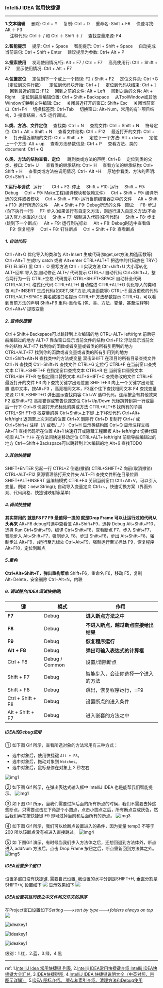 ### IntelliJ IDEA 常用快捷键
---
**1.文本编辑**
&nbsp;&nbsp;&nbsp;&nbsp;删除:      Ctrl + Y
&nbsp;&nbsp;&nbsp;&nbsp;复制:      Ctrl + D
&nbsp;&nbsp;&nbsp;&nbsp;重命名:     Shift + F6
&nbsp;&nbsp;&nbsp;&nbsp;快速寻找:      Alt ＋ F3    
&nbsp;&nbsp;&nbsp;&nbsp;注释代码:     Ctrl ＋ / 和 Ctrl ＋ Shift ＋ /
&nbsp;&nbsp;&nbsp;&nbsp;查找变量来源:      F4 



**2.智能提示**
&nbsp;&nbsp;&nbsp;&nbsp;提示:      Ctrl + Space
&nbsp;&nbsp;&nbsp;&nbsp;智能提示:      Ctrl + Shift + Space
&nbsp;&nbsp;&nbsp;&nbsp;自动完成当前语句:      Ctrl + Shift + Enter
&nbsp;&nbsp;&nbsp;&nbsp;建议提示为参数:      Ctrl+ Alt + P



**3.搜索使用**
&nbsp;&nbsp;&nbsp;&nbsp;发现使用情况/行:      Alt + F7 / Ctrl + F7
&nbsp;&nbsp;&nbsp;&nbsp;高亮使用行:      Ctrl + Shift + F7
&nbsp;&nbsp;&nbsp;&nbsp;显示使用情况:      Ctrl + Alt + F7



**4.位置定位**
&nbsp;&nbsp;&nbsp;&nbsp;定位到下一个或上一个错误:      F2 / Shift + F2
&nbsp;&nbsp;&nbsp;&nbsp;定位文件头:      Ctrl +G   （定位到文件行数）
&nbsp;&nbsp;&nbsp;&nbsp;定位到代码块开始:      Ctrl + [
&nbsp;&nbsp;&nbsp;&nbsp;定位到代码块结束:      Ctrl + ]
&nbsp;&nbsp;&nbsp;&nbsp;回到最近的窗口:      F12
&nbsp;&nbsp;&nbsp;&nbsp;回到之前的文件:      Alt + Left
&nbsp;&nbsp;&nbsp;&nbsp;回到之后的文件:      Alt + Right
&nbsp;&nbsp;&nbsp;&nbsp;定位到最后编辑位置:      Ctrl + Shift + Backspace
&nbsp;&nbsp;&nbsp;&nbsp;从ToolWindow或其他Window切换到文件编辑:      Esc
&nbsp;&nbsp;&nbsp;&nbsp;关闭最近打开的窗口:      Shift+ Esc
&nbsp;&nbsp;&nbsp;&nbsp;关闭当前窗口:     Ctrl+F4
&nbsp;&nbsp;&nbsp;&nbsp;切换标签页:      Ctrl+Tab
&nbsp;&nbsp;&nbsp;&nbsp;切换窗口:      Alt+Num，常用的有1-项目结构，3-搜索结果，4/5-运行调试。



**5.类、方法、文件定位**
&nbsp;&nbsp;&nbsp;&nbsp;查找类:      Ctrl + N
&nbsp;&nbsp;&nbsp;&nbsp;查找文件:      Ctrl + Shift + N
&nbsp;&nbsp;&nbsp;&nbsp;符号定位:      Ctrl + Alt + Shift + N
&nbsp;&nbsp;&nbsp;&nbsp;查看文件结构:      Ctrl + F12
&nbsp;&nbsp;&nbsp;&nbsp;最近打开的文件:      Ctrl + E
&nbsp;&nbsp;&nbsp;&nbsp;打开最近编辑的文件:      Ctrl + Shift + E
&nbsp;&nbsp;&nbsp;&nbsp;定位下一个方法:      Alt + down
&nbsp;&nbsp;&nbsp;&nbsp;定位上一个方法:      Alt + up
&nbsp;&nbsp;&nbsp;&nbsp;查看方法参数信息:      Ctrl + P
&nbsp;&nbsp;&nbsp;&nbsp;查看方法、类的document:     Ctrl + Q



**6.类、方法的结构查看、定位**
&nbsp;&nbsp;&nbsp;&nbsp; 跳到类或方法的声明:      Ctrl+B
&nbsp;&nbsp;&nbsp;&nbsp;定位到类的父类、接口:      Ctrl+ U
&nbsp;&nbsp;&nbsp;&nbsp; 查看类的继承结构:      Ctrl+ H
&nbsp;&nbsp;&nbsp;&nbsp;查看方法的继承结构:      Ctrl+ Shift + H
&nbsp;&nbsp;&nbsp;&nbsp;查看类或方法被调用情况:      Ctrl+ Alt +H 
&nbsp;&nbsp;&nbsp;&nbsp;原地参看类、方法的声明:      Ctrl+Shift + I



**7.运行与调试**
&nbsp;&nbsp;运行：
&nbsp;&nbsp;&nbsp;&nbsp;Ctrl + F2:      停止
&nbsp;&nbsp;&nbsp;&nbsp;Shift + F10:      运行
&nbsp;&nbsp;&nbsp;&nbsp;Shift + F9:      Debug
&nbsp;&nbsp;&nbsp;&nbsp;Ctrl + F9:      Make工程(编译模块和依赖文件)
&nbsp;&nbsp;&nbsp;&nbsp;Ctrl + Shift + F9:      编译所选的文件或者模块
&nbsp;&nbsp;&nbsp;&nbsp;Ctrl + Shift + F10:      运行当前编辑器之中的文件
&nbsp;&nbsp;&nbsp;&nbsp;Alt + Shift + F10:      运行所选的文件
&nbsp;&nbsp;&nbsp;&nbsp;Alt + Shift + F9:      Debug所选的文件
&nbsp;&nbsp;调试:
&nbsp;&nbsp;&nbsp;&nbsp;F8:      步过(向下执行一行)
&nbsp;&nbsp;&nbsp;&nbsp;F7:      步入(如果该行有自定义方法，则运行进入自定义方法(不会进入官方类库的方法))
&nbsp;&nbsp;&nbsp;&nbsp;Shift + F7:      强制进入代码(任何代码)
&nbsp;&nbsp;&nbsp;&nbsp;Shift + F8:      步出(跳到下一个断点)
&nbsp;&nbsp;&nbsp;&nbsp;Alt + F9:      运行到光标处
&nbsp;&nbsp;&nbsp;&nbsp;Alt + F8:      Debug时选中查看值
&nbsp;&nbsp;&nbsp;&nbsp;F9:      恢复程序
&nbsp;&nbsp;&nbsp;&nbsp;Ctrl + F8:      钉住断点
&nbsp;&nbsp;&nbsp;&nbsp;Ctrl + Shift + F8:      查看断点



##### 1. 自动代码
Ctrl+Alt+O 优化导入的类和包
Alt+Insert 生成代码(如get,set方法,构造函数等)
Ctrl+Alt+T  生成try catch  或者 Alt+enter
CTRL+ALT+T  把选中的代码放在 TRY{} IF{} ELSE{} 里
Ctrl + O 重写方法
Ctrl + I 实现方法
Ctr+shift+U 大小写转化
ALT+回车    导入包,自动修正
ALT+/       代码提示
CTRL+J      自动代码
Ctrl+Shift+J，整合两行为一行
CTRL+空格   代码提示
CTRL+SHIFT+SPACE 自动补全代码
CTRL+ALT+L  格式化代码
CTRL+ALT+I  自动缩进
CTRL+ALT+O  优化导入的类和包
ALT+INSERT  生成代码(如GET,SET方法,构造函数等)
CTRL+E      最近更改的代码
CTRL+ALT+SPACE  类名或接口名提示
CTRL+P   方法参数提示
CTRL+Q，可以看到当前方法的声明
Shift+F6  重构-重命名 (包、类、方法、变量、甚至注释等)
Ctrl+Alt+V 提取变量



##### 2. 查询快捷键
Ctrl＋Shift＋Backspace可以跳转到上次编辑的地
CTRL+ALT+ left/right 前后导航编辑过的地方
ALT+7  靠左窗口显示当前文件的结构
Ctrl+F12 浮动显示当前文件的结构
ALT+F7 找到你的函数或者变量或者类的所有引用到的地方
CTRL+ALT+F7  找到你的函数或者变量或者类的所有引用到的地方
Ctrl+Shift+Alt+N 查找类中的方法或变量
双击SHIFT 在项目的所有目录查找文件
Ctrl+N   查找类
Ctrl+Shift+N 查找文件
CTRL+G   定位行
CTRL+F   在当前窗口查找文本
CTRL+SHIFT+F  在指定窗口查找文本
CTRL+R   在 当前窗口替换文本
CTRL+SHIFT+R  在指定窗口替换文本
ALT+SHIFT+C  查找修改的文件
CTRL+E   最近打开的文件
F3   向下查找关键字出现位置
SHIFT+F3  向上一个关键字出现位置
选中文本，按Alt+F3 ，高亮相同文本，F3逐个往下查找相同文本
F4   查找变量来源
CTRL+SHIFT+O  弹出显示查找内容
Ctrl+W 选中代码，连续按会有其他效果
F2 或Shift+F2 高亮错误或警告快速定位
Ctrl+Up/Down 光标跳转到第一行或最后一行下
Ctrl+B 快速打开光标处的类或方法
CTRL+ALT+B  找所有的子类
CTRL+SHIFT+B  找变量的类
Ctrl+Shift+上下键  上下移动代码
Ctrl+Alt+ left/right 返回至上次浏览的位置
Ctrl+X 删除行
Ctrl+D 复制行
Ctrl+/ 或 Ctrl+Shift+/  注释（// 或者/*...*/ ）
Ctrl+H 显示类结构图
Ctrl+Q 显示注释文档
Alt+F1 查找代码所在位置
Alt+1 快速打开或隐藏工程面板
Alt+ left/right 切换代码视图
ALT+ ↑/↓  在方法间快速移动定位
CTRL+ALT+ left/right 前后导航编辑过的地方
Ctrl＋Shift＋Backspace可以跳转到上次编辑的地
Alt+6    查找TODO



##### 3.其他快捷键
SHIFT+ENTER 另起一行
CTRL+Z   倒退(撤销)
CTRL+SHIFT+Z  向前(取消撤销)
CTRL+ALT+F12  资源管理器打开文件夹
ALT+F1   查找文件所在目录位置
SHIFT+ALT+INSERT 竖编辑模式
CTRL+F4  关闭当前窗口
Ctrl+Alt+V，可以引入变量。例如：new String(); 自动导入变量定义
Ctrl+~，快速切换方案（界面外观、代码风格、快捷键映射等菜单）



##### 4.调试快捷键
**其实常用的 就是F8 F7 F9 最值得一提的 就是Drop Frame  可以让运行过的代码从头再来**
Alt+F8          debug时选中查看值
Alt+Shift+F9，选择 Debug
Alt+Shift+F10，选择 Run
Ctrl+Shift+F9，编译
Ctrl+Shift+F8，查看断点
F7，步入
Shift+F7，智能步入
Alt+Shift+F7，强制步入
F8，步过
Shift+F8，步出
Alt+Shift+F8，强制步过
Alt+F9，s运行至光标处
Ctrl+Alt+F9，强制运行至光标处
F9，恢复程序
Alt+F10，定位到断点



##### 5.重构
**Ctrl+Alt+Shift+T，弹出重构菜单**
Shift+F6，重命名
F6，移动
F5，复制
Alt+Delete，安全删除
Ctrl+Alt+N，内联



##### 6. 调试整合(IDEA调试快捷键)

| 键                | 模式           | 作用                                 |
| ----------------- | -------------- | ------------------------------------ |
| **F7**            | Debug          | **进入断点方法之中**                 |
| **F8**            | Debug          | **不进入断点，越过断点直接给出结果** |
| **F9**            | Debug          | **恢复程序运行**                     |
| **Alt + F8**      | Debug          | **弹出可输入表达式的计算框**         |
| Ctrl + F8         | Debug / Common | 设置/清除断点                        |
| Shift + F7        | Debug          | 智能步入，会让你选择一个进入的方法   |
| Shift + F8        | Debug          | 跳出，恢复程序运行，=F9              |
| Ctrl + Shift + F8 | Debug          | 设置断点的进入条件                   |
| Alt + Shift + F7  | Debug          | 进入嵌套的方法之中                   |

##### IDEA的Debug使用
① 如下图 Gif 所示，查看所选对象的方法常用有三种方式：
  - 选中对象后，使用快捷键 `Alt + F8`。
  - 选中对象后，拖动对象到 `Watches`。
  - 选中对象后，鼠标悬停在对象上 2 秒左右

![img1](../../images/bebug1111.gif)

② 如下图 Gif 所示，在弹出表达式输入框中 IntelliJ IDEA 也是能帮我们智能提示。
![img1](../../images/bebug2222.gif)

③ 如下图 Gif 所示，当我们需要过掉后面的所有断点的时候，我们不需要去掉这些断点，只需要点击左下角那个小圆点，点击小圆点之后，所有断点变成灰色，然后我们再在按快捷键 F9 即可过掉当前和后面所有的断点。
![img3](../../images/bebug3333.gif)

④ 如下图 Gif 所示，我们可以给断点设置进入的条件，因为变量 temp3 不等于 200 所以该断点没有被进入直接跳过。
![img4](../../images/bebug4444.gif)

⑤ 如 下图Gif 演示，有时候当我们步入方法体之后，还想回退到方法体外，断点进入 addNum 方法后，点击 Drop Frame 按钮之后，断点重新回到方法体之外。
![img5](../../images/bebug5555.gif)



##### IDEA设置多个窗口
设置多窗口没有快捷键, 需要自己设置, 我设置的水平分割是SHIFT+H, 垂直分割是SHIFT+V, 设置如下
![](../../images/settingshfs.png)
显示效果如下
![](../../images/settingsplitshow.png)



##### IDEA设置项目列表之中文件和文件夹的排序
在Project窗口设置如下*Setting*--->*sort by type*--->*folders always on top*
![](../../images/filesorted.png)




![ideakey1](C:\src-repo\CS-Java-LearnNotes\images\o_ideakey1.png)

![ideakey1](C:\src-repo\CS-Java-LearnNotes\images\o_ideakey2.png)

![ideakey1](C:\src-repo\CS-Java-LearnNotes\images\o_ideakey3.png)

级别：1.红，2.蓝，3.绿，4.黑

---
ref:
1.[IntelliJ Idea 常用快捷键 列表](http://www.cnblogs.com/tq03/p/5218754.html),   2.[Intellij IDEA常用快捷键介绍 Intellij IDEA快捷键大全汇总](http://www.jb51.net/softjc/261714.html),   3.[IDEA快捷键图](http://files.jb51.net/file_images/article/201412/2014121711113294_jb51.png),   4.[IntelliJ IDEA 快捷键说明大全（中英对照、带图示详解）](http://blog.csdn.net/deniro_li/article/details/72902621),   5.[IDEA 图标介绍。 缓存和索引介绍、清理方法和Debug使用](http://www.cnblogs.com/wangmingshun/p/6416397.html)